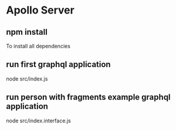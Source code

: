 # Apollo Server

## npm install
To install all dependencies

## run first graphql application
node src/index.js

## run person with fragments example graphql application
node src/index.interface.js
